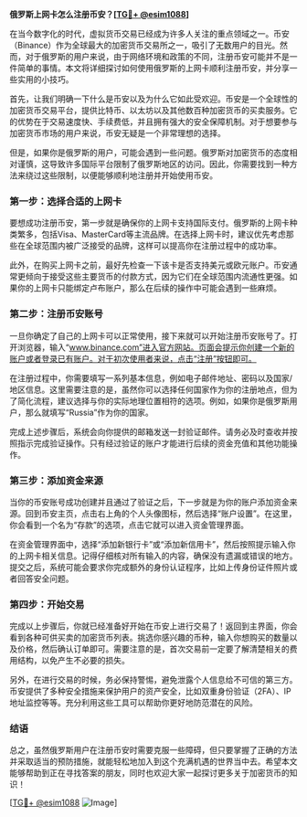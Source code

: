 **俄罗斯上网卡怎么注册币安？[[TG💪+ @esim1088](https://t.me/s/esim1088)]**

在当今数字化的时代，虚拟货币交易已经成为许多人关注的重点领域之一。币安（Binance）作为全球最大的加密货币交易所之一，吸引了无数用户的目光。然而，对于俄罗斯的用户来说，由于网络环境和政策的不同，注册币安可能并不是一件简单的事情。本文将详细探讨如何使用俄罗斯的上网卡顺利注册币安，并分享一些实用的小技巧。

首先，让我们明确一下什么是币安以及为什么它如此受欢迎。币安是一个全球性的加密货币交易平台，提供比特币、以太坊以及其他数百种加密货币的买卖服务。它的优势在于交易速度快、手续费低，并且拥有强大的安全保障机制。对于想要参与加密货币市场的用户来说，币安无疑是一个非常理想的选择。

但是，如果你是俄罗斯的用户，可能会遇到一些问题。俄罗斯对加密货币的态度相对谨慎，这导致许多国际平台限制了俄罗斯地区的访问。因此，你需要找到一种方法来绕过这些限制，以便能够顺利地注册并开始使用币安。

### 第一步：选择合适的上网卡

要想成功注册币安，第一步就是确保你的上网卡支持国际支付。俄罗斯的上网卡种类繁多，包括Visa、MasterCard等主流品牌。在选择上网卡时，建议优先考虑那些在全球范围内被广泛接受的品牌，这样可以提高你在注册过程中的成功率。

此外，在购买上网卡之前，最好先检查一下该卡是否支持美元或欧元账户。币安通常更倾向于接受这些主要货币的付款方式，因为它们在全球范围内流通性更强。如果你的上网卡只能绑定卢布账户，那么在后续的操作中可能会遇到一些麻烦。

### 第二步：注册币安账号

一旦你确定了自己的上网卡可以正常使用，接下来就可以开始注册币安账号了。打开浏览器，输入“www.binance.com”进入官方网站。页面会提示你创建一个新的账户或者登录已有账户。对于初次使用者来说，点击“注册”按钮即可。

在注册过程中，你需要填写一系列基本信息，例如电子邮件地址、密码以及国家/地区信息。这里需要注意的是，虽然你可以选择任何国家作为你的注册地点，但为了简化流程，建议选择与你的实际地理位置相符的选项。例如，如果你是俄罗斯用户，那么就填写“Russia”作为你的国家。

完成上述步骤后，系统会向你提供的邮箱发送一封验证邮件。请务必及时查收并按照指示完成验证操作。只有经过验证的账户才能进行后续的资金充值和其他功能操作。

### 第三步：添加资金来源

当你的币安账号成功创建并且通过了验证之后，下一步就是为你的账户添加资金来源。回到币安主页，点击右上角的个人头像图标，然后选择“账户设置”。在这里，你会看到一个名为“存款”的选项，点击它就可以进入资金管理界面。

在资金管理界面中，选择“添加新银行卡”或“添加新信用卡”，然后按照提示输入你的上网卡相关信息。记得仔细核对所有输入的内容，确保没有遗漏或错误的地方。提交之后，系统可能会要求你完成额外的身份认证程序，比如上传身份证件照片或者回答安全问题。

### 第四步：开始交易

完成以上步骤后，你就已经准备好开始在币安上进行交易了！返回到主界面，你会看到各种可供买卖的加密货币列表。挑选你感兴趣的币种，输入你想购买的数量以及价格，然后确认订单即可。需要注意的是，首次交易前一定要了解清楚相关的费用结构，以免产生不必要的损失。

另外，在进行交易的时候，务必保持警惕，避免泄露个人信息给不可信的第三方。币安提供了多种安全措施来保护用户的资产安全，比如双重身份验证（2FA）、IP地址监控等等。充分利用这些工具可以帮助你更好地防范潜在的风险。

### 结语

总之，虽然俄罗斯用户在注册币安时需要克服一些障碍，但只要掌握了正确的方法并采取适当的预防措施，就能轻松地加入到这个充满机遇的世界当中去。希望本文能够帮助到正在寻找答案的朋友，同时也欢迎大家一起探讨更多关于加密货币的知识！

[[TG💪+ @esim1088](https://t.me/s/esim1088) ![Image](https://i.postimg.cc/4NQfJmqS/Snipaste-2025-05-13-00-14-12.png)]